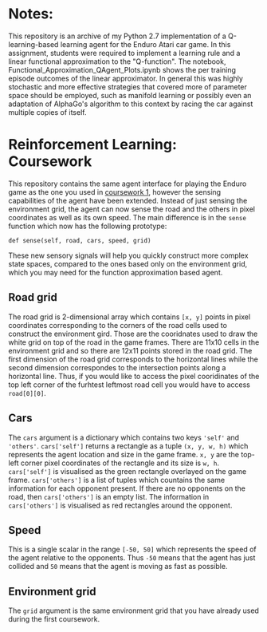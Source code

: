 # Notes:

This repository is an archive of my Python 2.7 implementation of a Q-learning-based learning agent for the Enduro Atari car game. In this assignment, students were required to implement a learning rule and a linear functional approximation to the "Q-function". The notebook, Functional_Approximation_QAgent_Plots.ipynb shows the per training episode outcomes of the linear approximator. In general this was highly stochastic and more effective strategies that covered more of parameter space should be employed, such as manifold learning or possibly even an adaptation of AlphaGo's algorithm to this context by racing the car against multiple copies of itself.


# Reinforcement Learning: Coursework

This repository contains the same agent interface for playing the Enduro game as the one you used in [coursework 1](https://github.com/ipab-rad/rl-cw1), however the sensing capabilities of the agent have been extended. Instead of just sensing the environment grid, the agent can now sense the road and the others in pixel coordinates as well as its own speed. The main difference is in the `sense` function which now has the following prototype:

`def sense(self, road, cars, speed, grid)`

These new sensory signals will help you quickly construct more complex state spaces, compared to the ones based only on the environment grid, which you may need for the function approximation based agent.

## Road grid

The road grid is 2-dimensional array which contains `[x, y]` points in pixel coordinates corresponding to the corners of the road cells used to construct the environment gird. Those are the cooridnates used to draw the white grid on top of the road in the game frames. There are 11x10 cells in the environment grid and so there are 12x11 points stored in the road grid. The first dimension of the road grid corresponds to the horizontal lines while the second dimension correspondes to the intersection points along a horizontal line. Thus, if you would like to access the pixel cooridinates of the top left corner of the furhtest leftmost road cell you would have to access `road[0][0]`.

## Cars

The `cars` argument is a dictionary which contains two keys `'self'` and `'others'`. `cars['self']` returns a rectangle as a tuple `(x, y, w, h)` which represents the agent location and size in the game frame.  `x, y` are the top-left corner pixel coordinates of the rectangle and its size is `w, h`. `cars['self']` is visualised as the green rectangle overlayed on the game frame. `cars['others']` is a list of tuples which countains the same information for each opponent present. If there are no opponents on the road, then `cars['others']` is an empty list. The information in `cars['others']` is visualised as red rectangles around the opponent.

## Speed

This is a single scalar in the range `[-50, 50]` which represents the speed of the agent relative to the opponents. Thus `-50` means that the agent has just collided and `50` means that the agent is moving as fast as possible.

## Environment grid

The `grid` argument is the same environment grid that you have already used during the first coursework.
